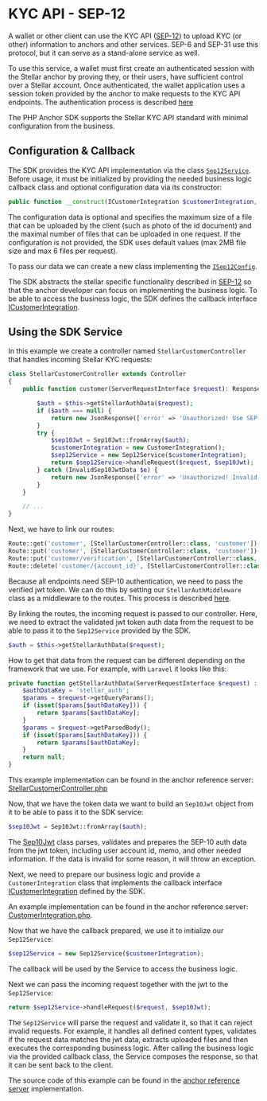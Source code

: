 # KYC API - SEP-12

A wallet or other client can use the KYC API ([SEP-12](https://github.com/stellar/stellar-protocol/blob/master/ecosystem/sep-0012.md)) to upload KYC (or other) information to anchors and other services. SEP-6 and SEP-31 use this protocol, but it can serve as a stand-alone service as well.

To use this service, a wallet must first create an authenticated session with the Stellar anchor by proving they, or their users, have sufficient control over a Stellar account. Once authenticated, the wallet application uses a session token provided by the anchor to make requests to the KYC API endpoints. The authentication process is described [here](https://github.com/Argo-Navis-Dev/php-anchor-sdk/blob/main/docs/sep-10.md)


The PHP Anchor SDK supports the Stellar KYC API standard with minimal configuration from the business.

## Configuration & Callback

The SDK provides the KYC API implementation via the class [`Sep12Service`](https://github.com/Argo-Navis-Dev/php-anchor-sdk/blob/main/src/Sep12/Sep12Service.php). Before usage, it must be initialized by providing the needed business logic callback class and optional configuration data via its constructor:

```php
public function __construct(ICustomerIntegration $customerIntegration, ?ISep12Config $config = null)
```

The configuration data is optional and specifies the maximum size of a file that can be uploaded by the client (such as photo of the id document) and the maximal number of files that can be uploaded in one request. If the configuration is not provided, the SDK uses default values (max 2MB file size and max 6 files per request).

To pass our data we can create a new class implementing the [`ISep12Config`](https://github.com/Argo-Navis-Dev/php-anchor-sdk/blob/main/src/config/ISep12Config.php).

The SDK abstracts the stellar specific functionality described in [SEP-12](https://github.com/stellar/stellar-protocol/blob/master/ecosystem/sep-0012.md) so that the anchor developer can focus on implementing the business logic. To be able to access the business logic, the SDK defines the callback interface [ICustomerIntegration](https://github.com/Argo-Navis-Dev/php-anchor-sdk/blob/main/src/callback/ICustomerIntegration.php).

## Using the SDK Service

In this example we create a controller named `StellarCustomerController` that handles incoming Stellar KYC requests:

```php
class StellarCustomerController extends Controller
{
    public function customer(ServerRequestInterface $request): ResponseInterface {

        $auth = $this->getStellarAuthData($request);
        if ($auth === null) {
            return new JsonResponse(['error' => 'Unauthorized! Use SEP-10 to authorize.'], 401);
        }
        try {
            $sep10Jwt = Sep10Jwt::fromArray($auth);
            $customerIntegration = new CustomerIntegration();
            $sep12Service = new Sep12Service($customerIntegration);
            return $sep12Service->handleRequest($request, $sep10Jwt);
        } catch (InvalidSep10JwtData $e) {
            return new JsonResponse(['error' => 'Unauthorized! Invalid token data: ' . $e->getMessage()], 401);
        }
    }

    // ...
}
```

Next, we have to link our routes:

```php
Route::get('customer', [StellarCustomerController::class, 'customer'])->middleware(StellarAuthMiddleware::class);
Route::put('customer', [StellarCustomerController::class, 'customer'])->middleware(StellarAuthMiddleware::class);
Route::put('customer/verification', [StellarCustomerController::class, 'customer'])->middleware(StellarAuthMiddleware::class);
Route::delete('customer/{account_id}', [StellarCustomerController::class, 'customer'])->middleware(StellarAuthMiddleware::class);
```

Because all endpoints need SEP-10 authentication, we need to pass the verified jwt token. We can do this by setting our `StellarAuthMiddleware` class as a middleware to the routes. This process is described [here](https://github.com/Argo-Navis-Dev/php-anchor-sdk/blob/main/docs/sep-10.md).

By linking the routes, the incoming request is passed to our controller. Here, we need to extract the validated jwt token auth data from the request to be able to pass it to the `Sep12Service` provided by the SDK.

```php
$auth = $this->getStellarAuthData($request);
```

How to get that data from the request can be different depending on the framework that we use. For example, with `Laravel` it looks like this:

```php
private function getStellarAuthData(ServerRequestInterface $request) : ?array {
    $authDataKey = 'stellar_auth';
    $params = $request->getQueryParams();
    if (isset($params[$authDataKey])) {
        return $params[$authDataKey];
    }
    $params = $request->getParsedBody();
    if (isset($params[$authDataKey])) {
        return $params[$authDataKey];
    }
    return null;
}
```

This example implementation can be found in the anchor reference server: [StellarCustomerController.php](https://github.com/Argo-Navis-Dev/anchor-reference-server/blob/main/app/Http/Controllers/StellarCustomerController.php)

Now, that we have the token data we want to build an `Sep10Jwt` object from it to be able to pass it to the SDK service:

```php
$sep10Jwt = Sep10Jwt::fromArray($auth);
```

The [Sep10Jwt](https://github.com/Argo-Navis-Dev/php-anchor-sdk/blob/main/src/Sep10/Sep10Jwt.php) class parses, validates and prepares the SEP-10 auth data from the jwt token, including user account id, memo, and other needed information. If the data is invalid for some reason, it will throw an exception.

Next, we need to prepare our business logic and provide a `CustomerIntegration` class that implements the callback interface [ICustomerIntegration](https://github.com/Argo-Navis-Dev/php-anchor-sdk/blob/main/src/callback/ICustomerIntegration.php) defined by the SDK.

An example implementation can be found in the anchor reference server: [CustomerIntegration.php](https://github.com/Argo-Navis-Dev/anchor-reference-server/blob/main/app/Stellar/Sep12Customer/CustomerIntegration.php).

Now that we have the callback prepared, we use it to initialize our `Sep12Service`:

```php
$sep12Service = new Sep12Service($customerIntegration);
```
The callback will be used by the Service to access the business logic.

Next we can pass the incoming request together with the jwt to the `Sep12Service`:

```php
return $sep12Service->handleRequest($request, $sep10Jwt);
```

The `Sep12Service` will parse the request and validate it, so that it can reject invalid requests. For example, it handles all defined content types, validates if the request data matches the jwt data, extracts uploaded files and then executes the corresponding business logic. After calling the business logic via the provided callback class, the Service composes the response, so that it can be sent back to the client.

The source code of this example can be found in the [anchor reference server](https://github.com/Argo-Navis-Dev/anchor-reference-server) implementation.